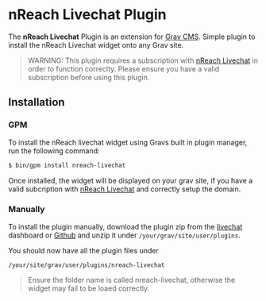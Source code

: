 # nReach Livechat Plugin

The **nReach Livechat** Plugin is an extension for [Grav CMS](https://github.com/getgrav/grav). Simple plugin to install the nReach Livechat
widget onto any Grav site.

> WARNING: This plugin requires a subscription with [nReach Livechat](https://www.nreach.tech/nreach-live-chat/) in order to function
> correclty. Please ensure you have a valid subscription before using this plugin.

## Installation

### GPM

To install the nReach livechat widget using Gravs built in plugin manager, run the following command:

```bash
$ bin/gpm install nreach-livechat
```

Once installed, the widget will be displayed on your grav site, if you have a valid subcription with
[nReach Livechat](https://www.nreach.tech/nreach-live-chat/) and correctly setup the domain.

### Manually

To install the plugin manually, download the plugin zip from the [livechat](https://lc.nreach.tech) dashboard or
[Github](https://github.com/nishthabiz/livechat-grav-plugin/releases) and unzip it under `/your/grav/site/user/plugins`.

You should now have all the plugin files under

    /your/site/grav/user/plugins/nreach-livechat

> Ensure the folder name is called nreach-livechat, otherwise the widget may fail to be loaed correctly.
